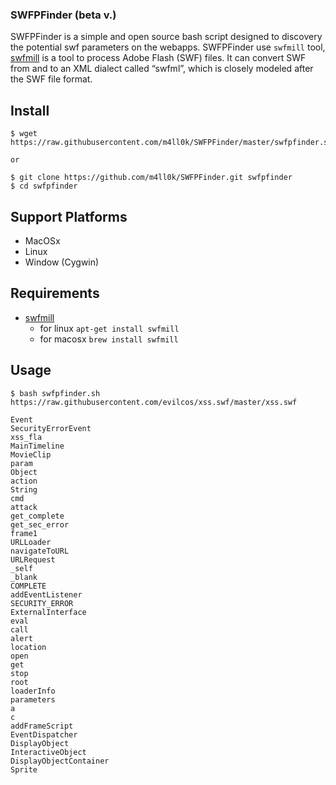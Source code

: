 ### SWFPFinder (beta v.)

SWFPFinder is a simple and open source bash script designed to discovery the potential swf parameters on the webapps. SWFPFinder use `swfmill` tool, [swfmill](https://github.com/djcsdy/swfmill) is a tool to process Adobe Flash (SWF) files. It can convert SWF from and to an XML dialect called “swfml”, which is closely modeled after the SWF file format.

Install
--

```
$ wget https://raw.githubusercontent.com/m4ll0k/SWFPFinder/master/swfpfinder.sh

or 

$ git clone https://github.com/m4ll0k/SWFPFinder.git swfpfinder
$ cd swfpfinder
```

Support Platforms
--

- MacOSx
- Linux
- Window (Cygwin)

Requirements
--
- [swfmill](https://github.com/djcsdy/swfmill)
   - for linux `apt-get install swfmill`
   - for macosx `brew install swfmill`

Usage 
--

```shell
$ bash swfpfinder.sh https://raw.githubusercontent.com/evilcos/xss.swf/master/xss.swf

Event
SecurityErrorEvent
xss_fla
MainTimeline
MovieClip
param
Object
action
String
cmd
attack
get_complete
get_sec_error
frame1
URLLoader
navigateToURL
URLRequest
_self
_blank
COMPLETE
addEventListener
SECURITY_ERROR
ExternalInterface
eval
call
alert
location
open
get
stop
root
loaderInfo
parameters
a
c
addFrameScript
EventDispatcher
DisplayObject
InteractiveObject
DisplayObjectContainer
Sprite
